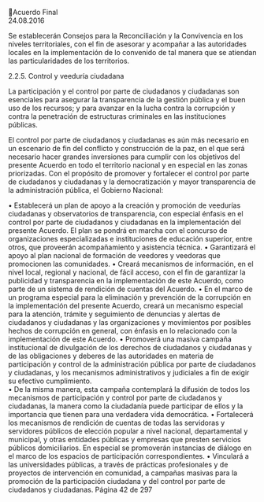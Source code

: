 Acuerdo Final  
24.08.2016  

Se establecerán Consejos para la Reconciliación y la Convivencia en los niveles territoriales, con el fin de 
asesorar y acompañar a las autoridades locales en la implementación de lo convenido de tal manera que 
se atiendan las particularidades de los territorios. 
 
2.2.5. Control y veeduría ciudadana 
 
La  participación  y  el  control  por  parte  de  ciudadanos  y  ciudadanas  son  esenciales  para  asegurar  la 
transparencia de la gestión pública y el buen uso de los recursos; y para avanzar en la lucha contra la 
corrupción y contra la penetración de estructuras criminales en las instituciones públicas.  
 
El control por parte de ciudadanos y ciudadanas es aún más necesario en un escenario de fin del conflicto 
y construcción de la paz, en el que será necesario hacer grandes inversiones para cumplir con los objetivos 
del presente Acuerdo en todo el territorio nacional y en especial en las zonas priorizadas. Con el propósito 
de promover y fortalecer el control por parte de ciudadanos y ciudadanas y la democratización y mayor 
transparencia de la administración pública, el Gobierno Nacional: 
 
• Establecerá un plan de apoyo a la creación y promoción de veedurías ciudadanas y observatorios 
de transparencia, con especial énfasis en el control por parte de ciudadanos y ciudadanas en la 
implementación  del  presente  Acuerdo.  El  plan  se  pondrá  en  marcha  con  el  concurso  de 
organizaciones especializadas e instituciones de educación superior, entre otros, que proveerán 
acompañamiento y asistencia técnica. 
• Garantizará el apoyo al plan nacional de formación de veedores y veedoras que promocionen las 
comunidades. 
• Creará mecanismos de información, en el nivel local, regional y nacional, de fácil acceso, con el 
fin de garantizar la publicidad y transparencia en la implementación de este Acuerdo, como parte 
de un sistema de rendición de cuentas del Acuerdo. 
• En  el  marco  de  un  programa  especial  para  la  eliminación  y  prevención  de  la  corrupción  en  la 
implementación del presente Acuerdo, creará un mecanismo especial para la atención, trámite y 
seguimiento  de  denuncias  y  alertas  de  ciudadanos  y  ciudadanas  y  las  organizaciones  y 
movimientos por posibles hechos de corrupción en general, con énfasis en lo relacionado con la 
implementación de este Acuerdo. 
• Promoverá  una  masiva  campaña  institucional  de  divulgación  de  los  derechos  de  ciudadanos  y 
ciudadanas  y  de  las  obligaciones  y  deberes  de  las  autoridades  en  materia  de  participación  y 
control  de  la  administración  pública  por  parte  de  ciudadanos  y  ciudadanas,  y  los  mecanismos 
administrativos y judiciales a fin de exigir su efectivo cumplimiento.  
• De  la  misma  manera,  esta  campaña  contemplará  la  difusión  de  todos  los  mecanismos  de 
participación  y  control  por  parte  de  ciudadanos  y  ciudadanas,  la  manera  como  la  ciudadanía 
puede participar de ellos y la importancia que tienen para una verdadera vida democrática. 
• Fortalecerá los mecanismos de rendición de cuentas de todas las servidoras y servidores públicos 
de  elección  popular  a  nivel  nacional,  departamental  y  municipal,  y  otras  entidades  públicas  y 
empresas que presten servicios públicos domiciliarios. En especial se promoverán instancias de 
diálogo en el marco de los espacios de participación correspondientes. 
• Vinculará  a  las  universidades  públicas,  a  través  de  prácticas  profesionales  y  de  proyectos  de 
intervención en comunidad, a campañas masivas para la promoción de la participación ciudadana 
y del control por parte de ciudadanos y ciudadanas. 
Página 42 de 297 
 

